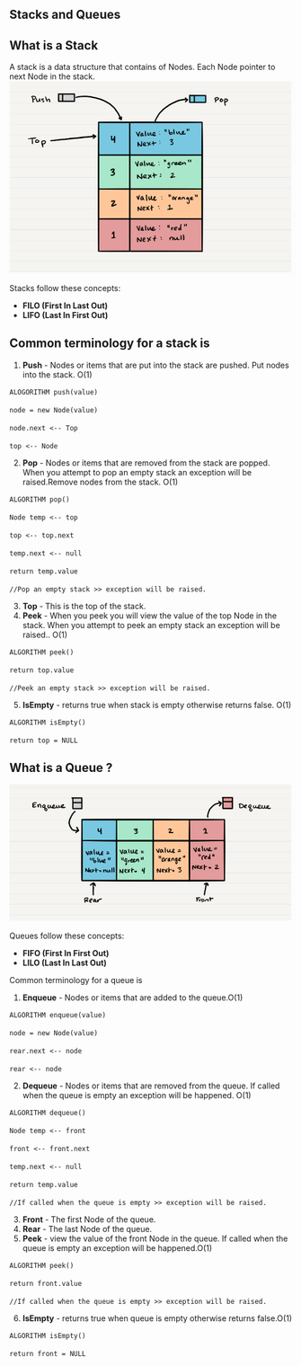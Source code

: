 ## Stacks and Queues
 ## What is a Stack
 A stack is a data structure that contains of Nodes. Each Node pointer to next Node in the stack.
 ![](./images/stack.png)

 Stacks follow these concepts:
- **FILO (First In Last Out)**
- **LIFO (Last In First Out)**
## Common terminology for a stack is
1. **Push** - Nodes or items that are put into the stack are pushed. Put nodes into the stack. O(1)
```
ALOGORITHM push(value)

node = new Node(value)

node.next <-- Top

top <-- Node
```
2. **Pop** - Nodes or items that are removed from the stack are popped. When you attempt to pop an empty stack an exception will be raised.Remove nodes from the stack. O(1)
```
ALGORITHM pop()

Node temp <-- top

top <-- top.next

temp.next <-- null

return temp.value

//Pop an empty stack >> exception will be raised.
```
3. **Top** - This is the top of the stack.
4. **Peek** - When you peek you will view the value of the top Node in the stack. When you attempt to peek an empty stack an exception will be raised.. O(1)
```
ALGORITHM peek()

return top.value

//Peek an empty stack >> exception will be raised.
```
5. **IsEmpty** - returns true when stack is empty otherwise returns false. O(1)
```
ALGORITHM isEmpty()

return top = NULL
```
## What is a Queue ?
![](./images/queue.png)

Queues follow these concepts:

- **FIFO (First In First Out)**
- **LILO (Last In Last Out)**

Common terminology for a queue is

1. **Enqueue** - Nodes or items that are added to the queue.O(1)
```
ALGORITHM enqueue(value)

node = new Node(value)

rear.next <-- node

rear <-- node
```
2. **Dequeue** - Nodes or items that are removed from the queue. If called when the queue is empty an exception will be happened. O(1)
```
ALGORITHM dequeue()

Node temp <-- front

front <-- front.next

temp.next <-- null

return temp.value

//If called when the queue is empty >> exception will be raised.
```
3. **Front** - The first Node of the queue.
4. **Rear** - The last Node of the queue.
5. **Peek** - view the value of the front Node in the queue. If called when the queue is empty an exception will be happened.O(1)
```
ALGORITHM peek()

return front.value

//If called when the queue is empty >> exception will be raised.
```
6. **IsEmpty** - returns true when queue is empty otherwise returns false.O(1)

```
ALGORITHM isEmpty()

return front = NULL
```